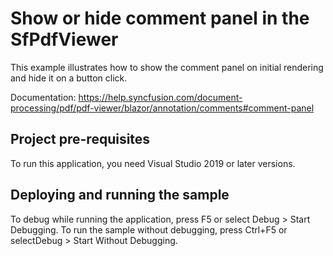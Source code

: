 # Show or hide comment panel in the SfPdfViewer
This example illustrates how to show the comment panel on initial rendering and hide it on a button click.

Documentation: https://help.syncfusion.com/document-processing/pdf/pdf-viewer/blazor/annotation/comments#comment-panel

## Project pre-requisites
To run this application, you need Visual Studio 2019 or later versions.

## Deploying and running the sample
To debug while running the application, press F5 or select Debug > Start Debugging. To run the sample without debugging, press Ctrl+F5 or selectDebug > Start Without Debugging.